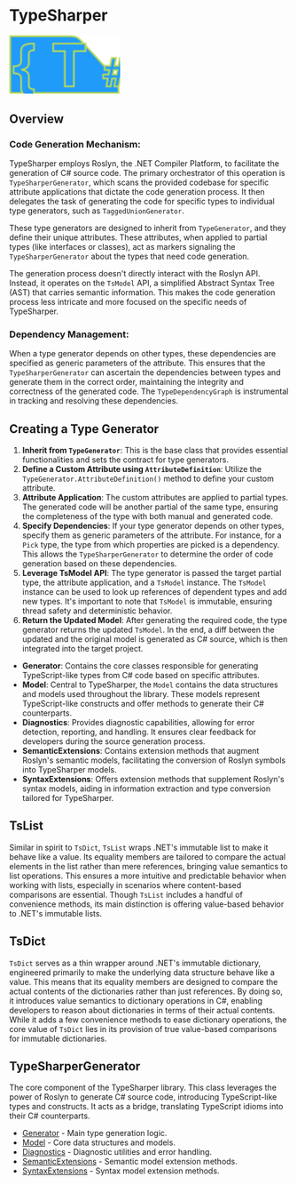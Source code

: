 # TypeSharper

<img src="https://raw.githubusercontent.com/gamli/TypeSharper/master/TypeSharper/TypeSharper/logo.svg" alt="T# Logo" width="200"/>

## Overview

### Code Generation Mechanism:

TypeSharper employs Roslyn, the .NET Compiler Platform, to facilitate the generation of C# source code. The primary
orchestrator of this operation is `TypeSharperGenerator`, which scans the provided codebase for specific attribute
applications that dictate the code generation process. It then delegates the task of generating the code for specific
types to individual type generators, such as `TaggedUnionGenerator`.

These type generators are designed to inherit from `TypeGenerator`, and they define their unique attributes. These
attributes, when applied to partial types (like interfaces or classes), act as markers signaling
the `TypeSharperGenerator` about the types that need code generation.

The generation process doesn't directly interact with the Roslyn API. Instead, it operates on the `TsModel` API, a
simplified Abstract Syntax Tree (AST) that carries semantic information. This makes the code generation process less
intricate and more focused on the specific needs of TypeSharper.

### Dependency Management:

When a type generator depends on other types, these dependencies are specified as generic parameters of the attribute.
This ensures that the `TypeSharperGenerator` can ascertain the dependencies between types and generate them in the
correct order, maintaining the integrity and correctness of the generated code. The `TypeDependencyGraph` is
instrumental in tracking and resolving these dependencies.

## Creating a Type Generator

1. **Inherit from `TypeGenerator`**: This is the base class that provides essential functionalities and sets the
   contract for type generators.
2. **Define a Custom Attribute using `AttributeDefinition`**: Utilize the `TypeGenerator.AttributeDefinition()` method
   to define your custom attribute.
3. **Attribute Application**: The custom attributes are applied to partial types. The generated code will be another
   partial of the same type, ensuring the completeness of the type with both manual and generated code.
4. **Specify Dependencies**: If your type generator depends on other types, specify them as generic parameters of the
   attribute. For instance, for a `Pick` type, the type from which properties are picked is a dependency. This allows
   the `TypeSharperGenerator` to determine the order of code generation based on these dependencies.
5. **Leverage TsModel API**: The type generator is passed the target partial type, the attribute application, and
   a `TsModel` instance. The `TsModel` instance can be used to look up references of dependent types and add new types.
   It's important to note that `TsModel` is immutable, ensuring thread safety and deterministic behavior.
6. **Return the Updated Model**: After generating the required code, the type generator returns the updated `TsModel`.
   In the end, a diff between the updated and the original model is generated as C# source, which is then integrated
   into the target project.


- **Generator**: Contains the core classes responsible for generating TypeScript-like types from C# code based on
  specific attributes.
- **Model**: Central to TypeSharper, the `Model` contains the data structures and models used throughout the library.
  These models represent TypeScript-like constructs and offer methods to generate their C# counterparts.
- **Diagnostics**: Provides diagnostic capabilities, allowing for error detection, reporting, and handling. It ensures
  clear feedback for developers during the source generation process.
- **SemanticExtensions**: Contains extension methods that augment Roslyn's semantic models, facilitating the conversion
  of Roslyn symbols into TypeSharper models.
- **SyntaxExtensions**: Offers extension methods that supplement Roslyn's syntax models, aiding in information
  extraction and type conversion tailored for TypeSharper.

## TsList

Similar in spirit to `TsDict`, `TsList` wraps .NET's immutable list to make it behave like a value. Its equality members
are tailored to compare the actual elements in the list rather than mere references, bringing value semantics to list
operations. This ensures a more intuitive and predictable behavior when working with lists, especially in scenarios
where content-based comparisons are essential. Though `TsList` includes a handful of convenience methods, its main
distinction is offering value-based behavior to .NET's immutable lists.

## TsDict

`TsDict` serves as a thin wrapper around .NET's immutable dictionary, engineered primarily to make the underlying data
structure behave like a value. This means that its equality members are designed to compare the actual contents of the
dictionaries rather than just references. By doing so, it introduces value semantics to dictionary operations in C#,
enabling developers to reason about dictionaries in terms of their actual contents. While it adds a few convenience
methods to ease dictionary operations, the core value of `TsDict` lies in its provision of true value-based comparisons
for immutable dictionaries.

## TypeSharperGenerator

The core component of the TypeSharper library. This class leverages the power of Roslyn to generate C# source code,
introducing TypeScript-like types and constructs. It acts as a bridge, translating TypeScript idioms into their C#
counterparts.

- [Generator](./Generator/README.md) - Main type generation logic.
- [Model](./Model/README.md) - Core data structures and models.
- [Diagnostics](./Diagnostics/README.md) - Diagnostic utilities and error handling.
- [SemanticExtensions](./SemanticExtensions/README.md) - Semantic model extension methods.
- [SyntaxExtensions](./SyntaxExtensions/README.md) - Syntax model extension methods.
